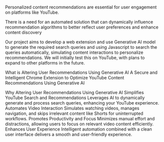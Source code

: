 Personalized content recommendations are essential for user engagement on platforms like YouTube.

There is a need for an automated solution that can dynamically influence recommendation algorithms to better reflect user preferences and enhance content discovery

Our project aims to develop a web extension and use  Generative AI model to generate the required search queries and using Javascript to search the queries automatically, simulating content interactions to personalize recommendations. We will initially test this on YouTube, with plans to expand to other platforms in the future.

What is Altering User Recommendations Using Generative AI
A Secure and Intelligent Chrome Extension to Optimize YouTube Content Recommendations Using Generative AI

Why Altering User Recommendations Using Generative AI
Simplifies YouTube Search and Recommendations
Leverages AI to dynamically generate and process search queries, enhancing your YouTube experience.
Automates Video Interaction
Simulates watching videos, manages navigation, and skips irrelevant content like Shorts for uninterrupted workflows.
Promotes Productivity and Focus
Minimizes manual effort and distractions, allowing users to focus on relevant video content efficiently.
Enhances User Experience
Intelligent automation combined with a clean user interface delivers a smooth and user-friendly experience.

